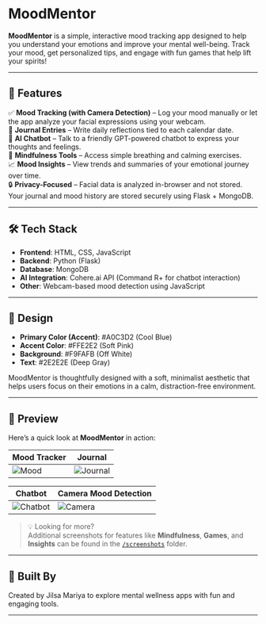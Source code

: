 #  MoodMentor

**MoodMentor** is a simple, interactive mood tracking app designed to help you understand your emotions and improve your mental well-being. Track your mood, get personalized tips, and engage with fun games that help lift your spirits!

---

## 🧠 Features

✅ **Mood Tracking (with Camera Detection)** – Log your mood manually or let the app analyze your facial expressions using your webcam.  
📅 **Journal Entries** – Write daily reflections tied to each calendar date.  
💬 **AI Chatbot** – Talk to a friendly GPT-powered chatbot to express your thoughts and feelings.  
🧘 **Mindfulness Tools** – Access simple breathing and calming exercises.  
📈 **Mood Insights** – View trends and summaries of your emotional journey over time.  
🔒 **Privacy-Focused** – Facial data is analyzed in-browser and not stored. Your journal and mood history are stored securely using Flask + MongoDB.


---

## 🛠️ Tech Stack

- **Frontend**: HTML, CSS, JavaScript  
- **Backend**: Python (Flask)  
- **Database**: MongoDB  
- **AI Integration**: Cohere.ai API (Command R+ for chatbot interaction)  
- **Other**: Webcam-based mood detection using JavaScript

---

##  🎨 Design

- **Primary Color (Accent)**: #A0C3D2 (Cool Blue)
- **Accent Color**: #FFE2E2 (Soft Pink)
- **Background**: #F9FAFB (Off White)
- **Text**: #2E2E2E (Deep Gray)

MoodMentor is thoughtfully designed with a soft, minimalist aesthetic that helps users focus on their emotions in a calm, distraction-free environment.

---

## 📸 Preview  
Here’s a quick look at **MoodMentor** in action:

| Mood Tracker | Journal |
|--------------|---------|
| ![Mood](screenshots/mood-tracker.png) | ![Journal](screenshots/journal.png) |

| Chatbot | Camera Mood Detection |
|---------|------------------------|
| ![Chatbot](screenshots/chatbot.png) | ![Camera](screenshots/camera-detection.png) |

> 💡 Looking for more?  
> Additional screenshots for features like **Mindfulness**, **Games**, and **Insights** can be found in the [`/screenshots`](./screenshots) folder.

---

##  🤝 Built By

Created by Jilsa Mariya to explore mental wellness apps with fun and engaging tools.

---
